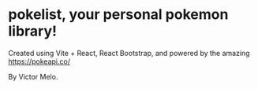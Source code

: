 # pokelist, your personal pokemon library!

Created using Vite + React, React Bootstrap, and powered by the amazing https://pokeapi.co/

By Victor Melo.
